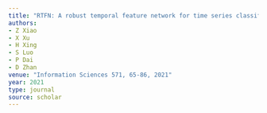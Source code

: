 ```yaml
---
title: "RTFN: A robust temporal feature network for time series classification"
authors:
- Z Xiao
- X Xu
- H Xing
- S Luo
- P Dai
- D Zhan
venue: "Information Sciences 571, 65-86, 2021"
year: 2021
type: journal
source: scholar
---
```

